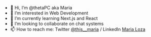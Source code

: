 - 👋 Hi, I’m @thetaPC aka Maria
- 👀 I’m interested in Web Development
- 🌱 I’m currently learning Next.js and React
- 💞️ I’m looking to collaborate on chat systems
- 📫 How to reach me: Twitter [@this__maria](https://twitter.com/this__maria) / LinkedIn [Maria Loza](https://www.linkedin.com/in/maria-loza)
